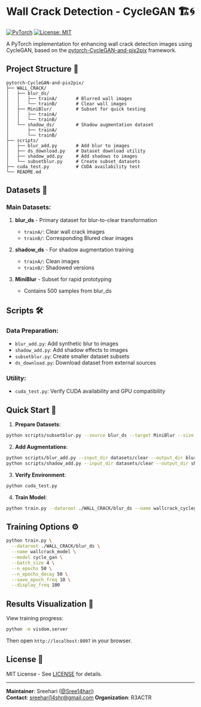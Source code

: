 
# Wall Crack Detection - CycleGAN 🏗️🌀

[![PyTorch](https://img.shields.io/badge/PyTorch-%23EE4C2C.svg?logo=PyTorch&logoColor=white)](https://pytorch.org/)
[![License: MIT](https://img.shields.io/badge/License-MIT-yellow.svg)](https://opensource.org/licenses/MIT)

A PyTorch implementation for enhancing wall crack detection images using CycleGAN, based on the [pytorch-CycleGAN-and-pix2pix](https://github.com/junyanz/pytorch-CycleGAN-and-pix2pix) framework.

## Project Structure 📂

```
pytorch-CycleGAN-and-pix2pix/
├── WALL_CRACK/
│   ├── blur_ds/
│   │   ├── trainA/       # Blurred wall images
│   │   └── trainB/       # Clear wall images
│   ├── MiniBlur/         # Subset for quick testing
│   │   ├── trainA/
│   │   └── trainB/
│   └── shadow_ds/        # Shadow augmentation dataset
│       ├── trainA/
│       └── trainB/
├── scripts/
│   ├── blur_add.py       # Add blur to images
│   ├── ds_download.py    # Dataset download utility
│   ├── shadow_add.py     # Add shadows to images
│   └── subsetblur.py     # Create subset datasets
├── cuda_test.py          # CUDA availability test
└── README.md
```

## Datasets 🌉

### Main Datasets:
1. **blur_ds** - Primary dataset for blur-to-clear transformation
   - `trainA/`: Clear wall crack images
   - `trainB/`: Corresponding Blured clear images

2. **shadow_ds** - For shadow augmentation training
   - `trainA/`: Clean images
   - `trainB/`: Shadowed versions

3. **MiniBlur** - Subset for rapid prototyping
   - Contains 500 samples from blur_ds

## Scripts 🛠️

### Data Preparation:
- `blur_add.py`: Add synthetic blur to images
- `shadow_add.py`: Add shadow effects to images
- `subsetblur.py`: Create smaller dataset subsets
- `ds_download.py`: Download dataset from external sources

### Utility:
- `cuda_test.py`: Verify CUDA availability and GPU compatibility

## Quick Start 🚀

1. **Prepare Datasets**:
```bash
python scripts/subsetblur.py --source blur_ds --target MiniBlur --size 500
```

2. **Add Augmentations**:
```bash
python scripts/blur_add.py --input_dir datasets/clear --output_dir blur_ds/trainA
python scripts/shadow_add.py --input_dir datasets/clear --output_dir shadow_ds/trainA
```

3. **Verify Environment**:
```bash
python cuda_test.py
```

4. **Train Model**:
```bash
python train.py --dataroot ./WALL_CRACK/blur_ds --name wallcrack_cyclegan --model cycle_gan
```

## Training Options ⚙️

```bash
python train.py \
  --dataroot ./WALL_CRACK/blur_ds \
  --name wallcrack_model \
  --model cycle_gan \
  --batch_size 4 \
  --n_epochs 50 \
  --n_epochs_decay 50 \
  --save_epoch_freq 10 \
  --display_freq 100
```

## Results Visualization 🌟

View training progress:
```bash
python -m visdom.server
```
Then open `http://localhost:8097` in your browser.

## License 📄

MIT License - See [LICENSE](LICENSE) for details.

---
**Maintainer**: Sreehari ([@Sree14hari](https://github.com/Sree14hari))  
**Contact**: sreehari14shr@gmail.com
**Organization**: R3ACTR
```
